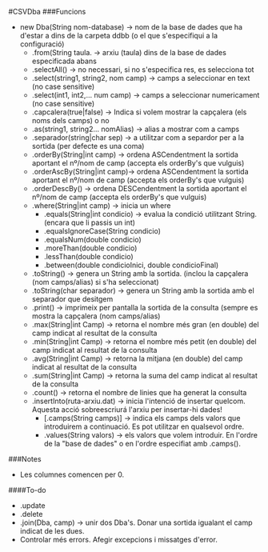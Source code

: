 #CSVDba
###Funcions
* new Dba(String nom-database)  -> nom de la base de dades que ha d'estar a dins de la carpeta ddbb (o el que s'especifiqui a la configuració)
  * .from(String taula.         -> arxiu (taula) dins de la base de dades especificada abans
  * .selectAll()                -> no necessari, si no s'especifica res, es selecciona tot
  * .select(string1, string2, nom camp)     -> camps a seleccionar en text (no case sensitive)
  * .select(int1, int2,... num camp)        -> camps a seleccionar numericament (no case sensitive)
  * .capcalera(true|false)      -> Indica si volem mostrar la capçalera (els noms dels camps) o no
  * .as(string1, string2... nomAlias)       -> alias a mostrar com a camps
  * .separador(string|char sep) -> a utilitzar com a separdor per a la sortida (per defecte es una coma)
  * .orderBy(String|int camp)   -> ordena ASCendentment la sortida aportant el nº/nom de camp (accepta els orderBy's que vulguis)
  * .orderAscBy(String|int camp)-> ordena ASCendentment la sortida aportant el nº/nom de camp (accepta els orderBy's que vulguis)
  * .orderDescBy()              -> ordena DESCendentment la sortida aportant el nº/nom de camp (accepta els orderBy's que vulguis)
  * .where(String|int camp)     -> inicia un where
    * .equals(String|int condicio)    -> evalua la condició utilitzant String. (encara que li passis un int)
    * .equalsIgnoreCase(String condicio)
    * .equalsNum(double condicio)
    * .moreThan(double condicio)
    * .lessThan(double condicio)
    * .between(double condicioInici, double condicioFinal)
  * .toString()                 -> genera un String amb la sortida. (inclou la capçalera (nom camps/alias) si s'ha seleccionat)
  * .toString(char separador)   -> genera un String amb la sortida amb el separador que desitgem
  * .print()                    -> imprimeix per pantalla la sortida de la consulta (sempre es mostra la capçalera (nom camps/alias)
  * .max(String|int Camp)       -> retorna el nombre més gran (en double) del camp indicat al resultat de la consulta
  * .min(String|int Camp)       -> retorna el nombre més petit (en double) del camp indicat al resultat de la consulta
  * .avg(String|int Camp)       -> retorna la mitjana (en double) del camp indicat al resultat de la consulta
  * .sum(String|int Camp)       -> retorna la suma del camp indicat al resultat de la consulta
  * .count()                    -> retorna el nombre de linies que ha generat la consulta
  * .insertInto(ruta-arxiu.dat) -> inicia l'intenció de insertar quelcom. Aquesta acció sobreescriurá l'arxiu per insertar-hi dades!
    * [.camps(String camps)]    -> indica els camps dels valors que introduirem a continuació. Es pot utilitzar en qualsevol ordre.
    * .values(String valors)    -> els valors que volem introduir. En l'ordre de la "base de dades" o en l'ordre especifiat amb .camps().

###Notes
* Les columnes comencen per 0.

####To-do

* .update
* .delete
* .join(Dba, camp)            -> unir dos Dba's. Donar una sortida igualant el camp indicat de les dues.
* Controlar més errors. Afegir excepcions i missatges d'error.